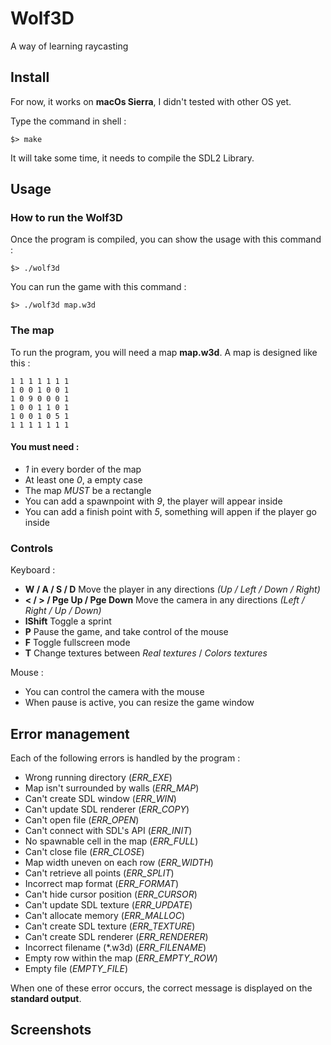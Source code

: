 # Wolf3D
A way of learning raycasting

## Install
For now, it works on **macOs Sierra**, I didn't tested with other OS yet.

Type the command in shell :
```
$> make
```
It will take some time, it needs to compile the SDL2 Library.

## Usage
### How to run the Wolf3D 

Once the program is compiled, you can show the usage with this command :
```
$> ./wolf3d
```
You can run the game with this command :
```
$> ./wolf3d map.w3d
```

### The map

To run the program, you will need a map **map.w3d**.
A map is designed like this :
```
1 1 1 1 1 1 1
1 0 0 1 0 0 1
1 0 9 0 0 0 1
1 0 0 1 1 0 1
1 0 0 1 0 5 1
1 1 1 1 1 1 1
```
#### You must need :
* *1* in every border of the map
* At least one *0*, a empty case
* The map *MUST* be a rectangle
* You can add a spawnpoint with *9*, the player will appear inside
* You can add a finish point with *5*, something will appen if the player go inside

### Controls

Keyboard :
* **W / A / S / D** Move the player in any directions *(Up / Left / Down / Right)*
* **< / > / Pge Up / Pge Down** Move the camera in any directions *(Left / Right / Up / Down)*
* **lShift** Toggle a sprint
* **P** Pause the game, and take control of the mouse
* **F** Toggle fullscreen mode
* **T** Change textures between *Real textures* / *Colors textures*

Mouse :
* You can control the camera with the mouse
* When pause is active, you can resize the game window

## Error management

Each of the following errors is handled by the program :
* Wrong running directory (*ERR_EXE*)
* Map isn't surrounded by walls (*ERR_MAP*)
* Can't create SDL window (*ERR_WIN*)
* Can't update SDL renderer (*ERR_COPY*)
* Can't open file (*ERR_OPEN*)
* Can't connect with SDL's API (*ERR_INIT*)
* No spawnable cell in the map (*ERR_FULL*)
* Can't close file (*ERR_CLOSE*)
* Map width uneven on each row (*ERR_WIDTH*)
* Can't retrieve all points (*ERR_SPLIT*)
* Incorrect map format (*ERR_FORMAT*)
* Can't hide cursor position (*ERR_CURSOR*)
* Can't update SDL texture (*ERR_UPDATE*)
* Can't allocate memory (*ERR_MALLOC*)
* Can't create SDL texture (*ERR_TEXTURE*)
* Can't create SDL renderer (*ERR_RENDERER*)
* Incorrect filename (*.w3d) (*ERR_FILENAME*)
* Empty row within the map (*ERR_EMPTY_ROW*)
* Empty file (*EMPTY_FILE*)

When one of these error occurs, the correct message is displayed on the **standard output**.

## Screenshots
